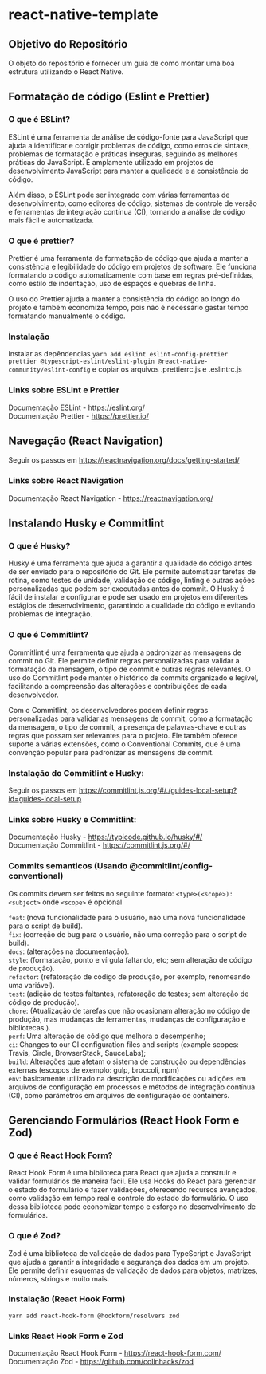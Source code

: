 # react-native-template

## Objetivo do Repositório
O objeto do repositório é fornecer um guia de como montar uma boa estrutura utilizando o React Native.

## Formatação de código (Eslint e Prettier)

### O que é ESLint?
ESLint é uma ferramenta de análise de código-fonte para JavaScript que ajuda a identificar e corrigir problemas de código, como erros de sintaxe, problemas de formatação e práticas inseguras, seguindo as melhores práticas do JavaScript. É amplamente utilizado em projetos de desenvolvimento JavaScript para manter a qualidade e a consistência do código.

Além disso, o ESLint pode ser integrado com várias ferramentas de desenvolvimento, como editores de código, sistemas de controle de versão e ferramentas de integração contínua (CI), tornando a análise de código mais fácil e automatizada.

### O que é prettier?
Prettier é uma ferramenta de formatação de código que ajuda a manter a consistência e legibilidade do código em projetos de software. Ele funciona formatando o código automaticamente com base em regras pré-definidas, como estilo de indentação, uso de espaços e quebras de linha.

O uso do Prettier ajuda a manter a consistência do código ao longo do projeto e também economiza tempo, pois não é necessário gastar tempo formatando manualmente o código.

### Instalação
Instalar as depêndencias `yarn add eslint eslint-config-prettier prettier @typescript-eslint/eslint-plugin @react-native-community/eslint-config` e copiar os arquivos .prettierrc.js e .eslintrc.js

### Links sobre ESLint e Prettier
Documentação ESLint - https://eslint.org/  
Documentação Prettier - https://prettier.io/

## Navegação (React Navigation)
Seguir os passos em https://reactnavigation.org/docs/getting-started/

### Links sobre React Navigation
Documentação React Navigation - https://reactnavigation.org/ 

## Instalando Husky e Commitlint
### O que é Husky?
Husky é uma ferramenta que ajuda a garantir a qualidade do código antes de ser enviado para o repositório do Git. Ele permite automatizar tarefas de rotina, como testes de unidade, validação de código, linting e outras ações personalizadas que podem ser executadas antes do commit. O Husky é fácil de instalar e configurar e pode ser usado em projetos em diferentes estágios de desenvolvimento, garantindo a qualidade do código e evitando problemas de integração.

### O que é Commitlint?
Commitlint é uma ferramenta que ajuda a padronizar as mensagens de commit no Git. Ele permite definir regras personalizadas para validar a formatação da mensagem, o tipo de commit e outras regras relevantes. O uso do Commitlint pode manter o histórico de commits organizado e legível, facilitando a compreensão das alterações e contribuições de cada desenvolvedor.

Com o Commitlint, os desenvolvedores podem definir regras personalizadas para validar as mensagens de commit, como a formatação da mensagem, o tipo de commit, a presença de palavras-chave e outras regras que possam ser relevantes para o projeto. Ele também oferece suporte a várias extensões, como o Conventional Commits, que é uma convenção popular para padronizar as mensagens de commit.

### Instalação do Commitlint e Husky:

Seguir os passos em https://commitlint.js.org/#/./guides-local-setup?id=guides-local-setup

### Links sobre Husky e Commitlint:
Documentação Husky - https://typicode.github.io/husky/#/  
Documentação Commitlint - https://commitlint.js.org/#/

### Commits semanticos (Usando @commitlint/config-conventional)
Os commits devem ser feitos no seguinte formato: `<type>(<scope>): <subject>` onde `<scope>` é opcional

`feat`: (nova funcionalidade para o usuário, não uma nova funcionalidade para o script de build).   
`fix`: (correção de bug para o usuário, não uma correção para o script de build).  
`docs`: (alterações na documentação).  
`style`: (formatação, ponto e vírgula faltando, etc; sem alteração de código de produção).  
`refactor`: (refatoração de código de produção, por exemplo, renomeando uma variável).  
`test`: (adição de testes faltantes, refatoração de testes; sem alteração de código de produção).  
`chore`: (Atualização de tarefas que não ocasionam alteração no código de produção, mas mudanças de ferramentas, mudanças de configuração e bibliotecas.).  
`perf`: Uma alteração de código que melhora o desempenho;  
`ci`: Changes to our CI configuration files and scripts (example scopes: Travis, Circle, BrowserStack, SauceLabs);  
`build`: Alterações que afetam o sistema de construção ou dependências externas (escopos de exemplo: gulp, broccoli, npm)  
`env`: basicamente utilizado na descrição de modificações ou adições em arquivos de configuração em processos e métodos de integração contínua (CI), como parâmetros em arquivos de configuração de containers.  

## Gerenciando Formulários (React Hook Form e Zod)

### O que é React Hook Form?
React Hook Form é uma biblioteca para React que ajuda a construir e validar formulários de maneira fácil. Ele usa Hooks do React para gerenciar o estado do formulário e fazer validações, oferecendo recursos avançados, como validação em tempo real e controle do estado do formulário. O uso dessa biblioteca pode economizar tempo e esforço no desenvolvimento de formulários.

### O que é Zod?
Zod é uma biblioteca de validação de dados para TypeScript e JavaScript que ajuda a garantir a integridade e segurança dos dados em um projeto. Ele permite definir esquemas de validação de dados para objetos, matrizes, números, strings e muito mais.

### Instalação (React Hook Form)
`yarn add react-hook-form @hookform/resolvers zod`

### Links React Hook Form e Zod
Documentação React Hook Form - https://react-hook-form.com/
Documentação Zod - https://github.com/colinhacks/zod

